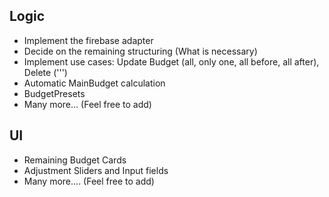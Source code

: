 ## Logic
- Implement the firebase adapter
- Decide on the remaining structuring (What is necessary)
- Implement use cases: Update Budget (all, only one, all before, all after), Delete (''')
- Automatic MainBudget calculation
- BudgetPresets
- Many more...
  (Feel free to add)


## UI
- Remaining Budget Cards
- Adjustment Sliders and Input fields
- Many more.... (Feel free to add)
